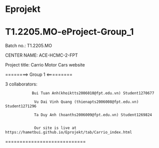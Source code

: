 # Eprojekt
# T1.2205.MO-eProject-Group_1
Batch no.: T1.2205.MO

CENTER NAME: ACE-HCMC-2-FPT 

Project title: Carrio Motor Cars website

========> Group 1 <=========

3 collaborators: 

                Bui Tuan Anh(khoiktts2006010@fpt.edu.vn) Student1270677

                 Vu Dai Vinh Quang (thienapts2006008@fpt.edu.vn) Student1271296
                 
                 Ta Duy Anh (hoanths2006009@fpt.edu.vn) Student1269824
                 

                 Our site is live at https://hametbui.github.io/Eprojekt/tab/Carrio_index.html
============================
